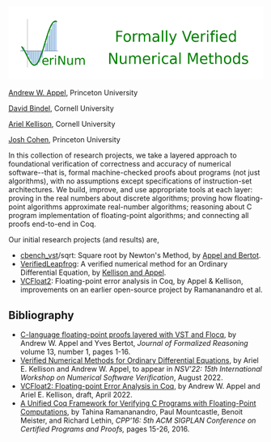 ![VeriNum](logo_full.png)

[Andrew W. Appel](https://www.cs.princeton.edu/~appel/), Princeton University

[David Bindel](https://www.cs.cornell.edu/~bindel/), Cornell University

[Ariel Kellison](https://ak-2485.github.io/), Cornell University

[Josh Cohen](https://www.cs.princeton.edu/~jmc16/), Princeton University

In this collection of research projects, we take a layered approach to foundational verification
of correctness and accuracy of numerical software--that is,
formal machine-checked proofs about programs (not just algorithms),
with no assumptions except specifications of instruction-set
architectures.  We build, improve, and use appropriate tools at
each layer: proving in the real numbers about discrete
algorithms; proving how floating-point algorithms approximate
real-number algorithms; reasoning about C program implementation
of floating-point algorithms; and connecting all proofs end-to-end
in Coq.

Our initial research projects (and results) are,
- [cbench_vst](https://github.com/cverified/cbench-vst)/sqrt: Square root by Newton's Method, by [Appel and Bertot](https://doi.org/10.6092/issn.1972-5787/11442).
- [VerifiedLeapfrog](https://github.com/VeriNum/VerifiedLeapfrog): A verified numerical method for an Ordinary Differential Equation, by [Kellison and Appel](https://github.com/VeriNum/VerifiedLeapfrog/raw/main/Paper.pdf).
- [VCFloat2](https://github.com/VeriNum/vcfloat): Floating-point error analysis in Coq, by Appel & Kellison, improvements on an earlier open-source project by Ramananandro et al.

## Bibliography

- [C-language floating-point proofs layered with VST and Flocq](https://doi.org/10.6092/issn.1972-5787/11442), by Andrew W. Appel and Yves Bertot, _Journal of Formalized Reasoning_ volume 13, number 1, pages 1-16.
- [Verified Numerical Methods for Ordinary Differential Equations](https://github.com/VeriNum/VerifiedLeapfrog/raw/main/Paper.pdf), by Ariel E. Kellison and Andrew W. Appel, to appear in _NSV'22: 15th International Workshop on Numerical Software Verification_, August 2022.
- [VCFloat2: Floating-point Error Analysis in Coq](https://github.com/VeriNum/vcfloat/raw/master/doc/vcfloat2.pdf), by Andrew W. Appel and Ariel E. Kellison, draft, April 2022.
- [A Unified Coq Framework for Verifying C Programs with Floating-Point Computations](https://dl.acm.org/doi/10.1145/2854065.2854066), by Tahina Ramananandro,  Paul Mountcastle, Benoit Meister, and Richard Lethin, _CPP'16: 5th ACM SIGPLAN Conference on Certified Programs and Proofs,_ pages 15-26, 2016.
